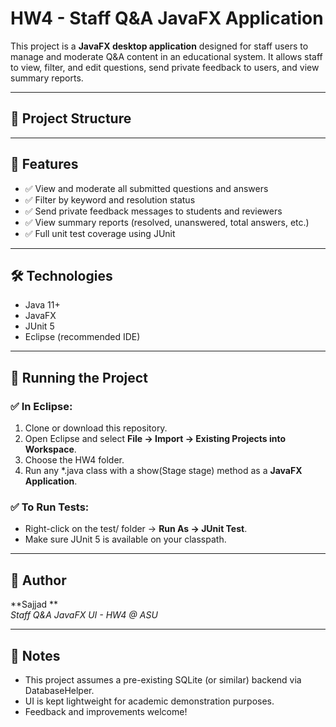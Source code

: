 # HW4 - Staff Q&A JavaFX Application

This project is a **JavaFX desktop application** designed for staff users to manage and moderate Q&A content in an educational system. It allows staff to view, filter, and edit questions, send private feedback to users, and view summary reports.

---

## 📁 Project Structure


---

## 🚀 Features

- ✅ View and moderate all submitted questions and answers
- ✅ Filter by keyword and resolution status
- ✅ Send private feedback messages to students and reviewers
- ✅ View summary reports (resolved, unanswered, total answers, etc.)
- ✅ Full unit test coverage using JUnit

---

## 🛠️ Technologies

- Java 11+
- JavaFX
- JUnit 5
- Eclipse (recommended IDE)

---

## 🧪 Running the Project

### ✅ In Eclipse:
1. Clone or download this repository.
2. Open Eclipse and select **File → Import → Existing Projects into Workspace**.
3. Choose the HW4 folder.
4. Run any *.java class with a show(Stage stage) method as a **JavaFX Application**.

### ✅ To Run Tests:
- Right-click on the test/ folder → **Run As → JUnit Test**.
- Make sure JUnit 5 is available on your classpath.

---

## 📄 Author

**Sajjad **  
*Staff Q&A JavaFX UI - HW4 @ ASU*

---

## 💬 Notes

- This project assumes a pre-existing SQLite (or similar) backend via DatabaseHelper.
- UI is kept lightweight for academic demonstration purposes.
- Feedback and improvements welcome!
